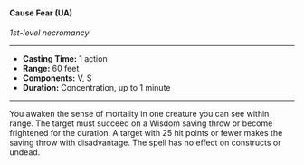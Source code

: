 #### Cause Fear (UA)
*1st-level necromancy*
___
- **Casting Time:** 1 action
- **Range:** 60 feet
- **Components:** V, S
- **Duration:** Concentration, up to 1 minute
___
You awaken the sense of mortality in one creature you can see within range. The target must succeed on a Wisdom saving throw or become frightened for the duration. A target with 25 hit points or fewer makes the saving throw with disadvantage. The spell has no effect on constructs or undead.